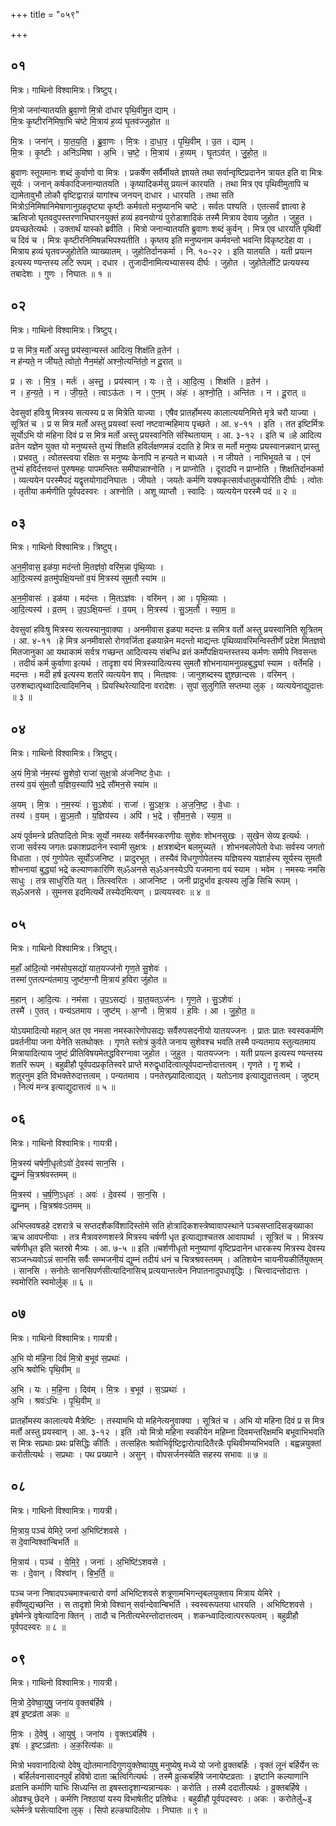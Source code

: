 +++
title = "०५९"

+++


## ०१
मित्रः। गाथिनो विश्वामित्रः। त्रिष्टुप्।

मि॒त्रो जना॑न्यातयति ब्रुवा॒णो मि॒त्रो दा॑धार पृथि॒वीमु॒त द्याम् ।  
मि॒त्रः कृ॒ष्टीरनि॑मिषा॒भि च॑ष्टे मि॒त्राय॑ ह॒व्यं घृ॒तव॑ज्जुहोत ॥

मि॒त्रः । जना॑न् । या॒त॒य॒ति॒ । ब्रु॒वा॒णः । मि॒त्रः । दा॒धा॒र॒ । पृ॒थि॒वीम् । उ॒त । द्याम् ।  
मि॒त्रः । कृ॒ष्टीः । अनि॑ऽमिषा । अ॒भि । च॒ष्टे॒ । मि॒त्राय॑ । ह॒व्यम् । घृ॒तऽव॑त् । जु॒हो॒त॒ ॥

ब्रुवाणः स्तूयमानः शब्दं कुर्वाणो वा मित्रः । प्रकर्षेण सर्वैर्मीयते ज्ञायते तथा सर्वान्वृष्टिप्रदानेन त्रायत इति वा मित्रः सूर्यः । जनान् कर्षकादिजनान्यातयति । कृष्यादिकर्मसु प्रयत्नं कारयति । तथा मित्र एव पृथिवीमुतापि च द्यामेतावुभौ लोकौ वृष्टिद्वारान्नं यागांश्च जनयन् दाधार । धारयति । तथा सति मित्रोऽनिमिषानिमेषाणानुग्रहदृष्ट्या कृष्टीः कर्मवतो मनुष्यानभि चष्टे । सर्वतः पश्यति । एतत्सर्वं ज्ञात्वा हे ऋत्विजो घृतवदुपस्तरणाभिघारनयुक्तं हव्यं हवनयोग्यं पुरोडाशादिकं तस्मै मित्राय देवाय जुहोत । जुहुत । प्रयच्छतेत्यर्थः । उक्तार्थं यास्को ब्रवीति । मित्रो जनान्यातयति ब्रुवाणः शब्दं कुर्वन् । मित्र एव धारयति पृथिवीं च दिवं च । मित्रः कृष्टीरनिमिषन्नभिपश्यतीति । कृष्तय इति मनुष्यनाम कर्मवन्तो भवन्ति विकृष्टदेहा वा । मित्राय हव्यं घृतवज्जुहोतेति व्याख्यातम् । जुहोतिर्दानकर्मा । नि. १०-२२ । इति यातयति । यती प्रयत्न इत्यस्य ण्यन्तस्य लटि रूपम् । दधार । तुजादीनामित्यभ्यासस्य दीर्घः । जुहोत । जुहोतेर्लोटि प्रत्ययस्य तबादेशः । गुणः । निघातः ॥ १ ॥

## ०२
मित्रः। गाथिनो विश्वामित्रः। त्रिष्टुप्।

प्र स मि॑त्र॒ मर्तो॑ अस्तु॒ प्रय॑स्वा॒न्यस्त॑ आदित्य॒ शिक्ष॑ति व्र॒तेन॑ ।  
न ह॑न्यते॒ न जी॑यते॒ त्वोतो॒ नैन॒मंहो॑ अश्नो॒त्यन्ति॑तो॒ न दू॒रात् ॥

प्र । सः । मि॒त्र॒ । मर्तः॑ । अ॒स्तु॒ । प्रय॑स्वान् । यः । ते॒ । आ॒दि॒त्य॒ । शिक्ष॑ति । व्र॒तेन॑ ।  
न । ह॒न्य॒ते॒ । न । जी॒य॒ते॒ । त्वाऽऊ॑तः । न । ए॒न॒म् । अंहः॑ । अ॒श्नो॒ति॒ । अन्ति॑तः । न । दू॒रात् ॥

देवसुवां हविःषु मित्रस्य सत्यस्य प्र स मित्रेति याज्या । एषैव प्रातर्होमस्य कालात्ययनिमित्ते मृत्रे चरौ याज्या । सूत्रितं च । प्र स मित्र मर्तो अस्तु प्रयस्वां स्त्वां नष्टवान्महिमाय पृच्छते । आ. ४-११ । इति । तत इष्टिर्मित्रः सूर्योऽभि यो महिना दिवं प्र स मित्र मर्तो अस्तु प्रयस्वानिति संस्थितायाम् । आ. ३-१२ । इति च ॥हे आदित्य व्रतेन यज्ञेन युक्त यो मनुष्यस्ते तुभ्यं शिक्षति हविर्लक्षणमन्नं ददाति हे मित्र स मर्तो मनुष्यः प्रयस्वानन्नवान् प्रास्तु । प्रभवतु । त्वोतस्त्वया रक्षितः स मनुष्यः केनापि न हन्यते न बाध्यते । न जीयते । नाभिभूयते च । एनं तुभ्यं हविर्दत्तवन्तं पुरुषमहः पापमन्तितः समीपान्नाश्नोति । न प्राप्नोति । दूरादपि न प्राप्नोति । शिक्षतिर्दानकर्मा । व्यत्ययेन परस्मैपदं यद्वृत्तयोगादनिघातः । जीयते । जयतेः कर्मणि यक्यकृत्सार्वधातुकयोरिति दीर्घः । त्वोतः । तृतीया कर्मणीति पूर्वपदस्वरः । अश्नोति । अशू व्याप्तौ । स्वादिः । व्यत्ययेन परस्मै पदं ॥ २ ॥

## ०३
मित्रः। गाथिनो विश्वामित्रः। त्रिष्टुप्।

अ॒न॒मी॒वास॒ इळ॑या॒ मद॑न्तो मि॒तज्ञ॑वो॒ वरि॑म॒न्ना पृ॑थि॒व्याः ।  
आ॒दि॒त्यस्य॑ व्र॒तमु॑पक्षि॒यन्तो॑ व॒यं मि॒त्रस्य॑ सुम॒तौ स्या॑म ॥

अ॒न॒मी॒वासः॑ । इळ॑या । मद॑न्तः । मि॒तऽज्ञ॑वः । वरि॑मन् । आ । पृ॒थि॒व्याः ।  
आ॒दि॒त्यस्य॑ । व्र॒तम् । उ॒प॒ऽक्षि॒यन्तः॑ । व॒यम् । मि॒त्रस्य॑ । सु॒ऽम॒तौ । स्या॒म॒ ॥

देवसुवां हविःषु मित्रस्य सत्यस्यानुवाक्या । अनमीवास इळया मदन्तः प्र समित्र वर्तो अस्तु प्रयस्वानिति सूत्रितम् । आ. ४-११ ।हे मित्र अनमीवासो रोगवर्जिता इळयान्नेन मदन्तो माद्यन्तः पृथिव्यावरिमन्विस्तीर्णे प्रदेश मितज्ञवो मितजानुका आ यथाकामं सर्वत्र गच्छन्त आदित्यस्य संबन्धि व्रतं कर्मोपक्षियन्तस्तस्य कर्मणः समीपे निवसन्तः । तदीयं कर्म कुर्वाणा इत्यर्थ । तादृशा वयं मित्रस्यादित्यस्य सुमतौ शोभनायामनुग्रहबुद्ध्यां स्याम । वर्तेमहि । मदन्तः । मदी हर्ष इत्यस्य शतरि व्यत्ययेन शप् । मितज्ञवः । जानुशब्दस्य ज्ञुश्छान्दसः । वरिमन् । उरुशब्दात्पृथ्वादित्वादिमनिच् । प्रियस्थिरेत्यादिना वरादेशः । सुपां सुलुगिति सप्तम्या लुक् । व्यत्ययेनाद्युदात्तः ॥ ३ ॥

## ०४
मित्रः। गाथिनो विश्वामित्रः। त्रिष्टुप्।

अ॒यं मि॒त्रो न॑म॒स्यः॑ सु॒शेवो॒ राजा॑ सुक्ष॒त्रो अ॑जनिष्ट वे॒धाः ।  
तस्य॑ व॒यं सु॑म॒तौ य॒ज्ञिय॒स्यापि॑ भ॒द्रे सौ॑मन॒से स्या॑म ॥

अ॒यम् । मि॒त्रः । न॒म॒स्यः॑ । सु॒ऽशेवः॑ । राजा॑ । सु॒ऽक्ष॒त्रः । अ॒ज॒नि॒ष्ट॒ । वे॒धाः ।  
तस्य॑ । व॒यम् । सु॒ऽम॒तौ । य॒ज्ञिय॑स्य । अपि॑ । भ॒द्रे । सौ॒म॒न॒से । स्या॒म॒ ॥

अयं पूर्वमन्त्रे प्रतिपादितो मित्रः सूर्यो नमस्यः सर्वैर्नमस्करणीयः सुशेवः शोभनसुखः । सुखेन सेव्य इत्यर्थः । राजा सर्वस्य जगतः प्रकाशप्रदानेन स्वामी सुक्षत्रः । क्षत्रशब्देन बलमुच्यते । शोभनबलोपेतो वेधाः सर्वस्य जगतो विधाता । एवं गुणोपेतः सूर्योऽजनिष्ट । प्रादुरभूत् । तस्यैवं विधगुणोपेतस्य यज्ञियस्य यज्ञार्हस्य सूर्यस्य सुमतौ शोभनायां बुद्ध्यां भद्रे कल्याणकारिणि स्ॐअनसे स्ॐअनस्येऽपि यजमाना वयं स्याम । भवेम । नमस्यः नमसि साधुः । तत्र साधुरिति यत् । तित्स्वरितः । आजनिष्ट । जनी प्रादुर्भाव इत्यस्य लुङि सिचि रूपम् । स्ॐअनसे । सुमनस इदमित्यर्थे तस्येदमित्यण् । प्रत्ययस्वरः ॥ ४ ॥

## ०५
मित्रः। गाथिनो विश्वामित्रः। त्रिष्टुप्।

म॒हाँ आ॑दि॒त्यो नम॑सोप॒सद्यो॑ यात॒यज्ज॑नो गृण॒ते सु॒शेवः॑ ।  
तस्मा॑ ए॒तत्पन्य॑तमाय॒ जुष्ट॑म॒ग्नौ मि॒त्राय॑ ह॒विरा जु॑होत ॥

म॒हान् । आ॒दि॒त्यः । नम॑सा । उ॒प॒ऽसद्यः॑ । या॒त॒यत्ऽज॑नः । गृ॒ण॒ते । सु॒ऽशेवः॑ ।  
तस्मै॑ । ए॒तत् । पन्य॑ऽतमाय । जुष्ट॑म् । अ॒ग्नौ । मि॒त्राय॑ । ह॒विः । आ । जु॒हो॒त॒ ॥

योऽयमादित्यो महान् अत एव नमसा नमस्कारेणोपसद्यः सर्वैरुपसदनीयो यातयज्जनः । प्रातः प्रातः स्वस्वकर्मणि प्रवर्तनीया जना येनेति सतथोक्तः । गृणते स्तोत्रं कुर्वते जनाय सुशेवश्च भवति तस्मै पन्यतमाय स्तुत्यतमाय मित्रायादित्याय जुष्टं प्रीतिविषयमेतद्धविरग्नावा जुहोत । जुहुत । यातयज्जनः । यती प्रयत्न इत्यस्य ण्यन्तस्य शतरि रूपम् । बहुव्रीहौ पूर्वपदप्रकृतिस्वरे प्राप्ते मरुद्वृधादित्वात्पूर्वपदान्तोदात्तत्वम् । गृणते । गॄ शब्दे । शतुरनुम इति विभक्तेरुदात्तत्वम् । पन्यतमाय । पनतेरघ्न्यादित्वाद्यत् । यतोऽनाव इत्याद्युदात्तत्वम् । जुष्टम् । नित्यं मन्त्र इत्याद्युदात्तत्वं ॥ ५ ॥

## ०६
मित्रः। गाथिनो विश्वामित्रः। गायत्री।

मि॒त्रस्य॑ चर्षणी॒धृतोऽवो॑ दे॒वस्य॑ सान॒सि ।  
द्यु॒म्नं चि॒त्रश्र॑वस्तमम् ॥

मि॒त्रस्य॑ । च॒र्ष॒णि॒ऽधृतः॑ । अवः॑ । दे॒वस्य॑ । सा॒न॒सि ।  
द्यु॒म्नम् । चि॒त्रश्र॑वःऽतमम् ॥

अभिप्लवषडहे दशरात्रे च सप्तदशैकविंशादिस्तोमे सति होत्रादिकशस्त्रेष्वावापस्थाने पञ्चसप्तादिसङ्ख्याका ऋच आवपनीयाः । तत्र मैत्रावरुणशस्त्रे मित्रस्य चर्षणी धृत इत्याद्याश्चतस्र आवापार्था । सूत्रितं च । मित्रस्य चर्षणीधृत इति चतस्रो मैत्र्यः । आ. ७-५ ॥ इति ॥चर्शणीधृतो मनुष्याणां वृष्टिप्रदानेन धारकस्य मित्रस्य देवस्य सञ्जन्ध्यवोऽन्नं सानसि सर्वैः सम्भजनीयं द्युम्नं तदीयं धनं च चित्रश्रवस्तमम् । अतिशयेन चायनीयकीर्तियुक्तम् । सानसि । सनोतेः सानसिपर्णसीत्यादिनासिच् प्रत्ययान्तत्वेन निपातनादुपधावृद्धिः । चित्त्वादन्तोदात्तः । स्वमोरिति स्वमोर्लुक् ॥ ६ ॥

## ०७
मित्रः। गाथिनो विश्वामित्रः। गायत्री।

अ॒भि यो म॑हि॒ना दिवं॑ मि॒त्रो ब॒भूव॑ स॒प्रथाः॑ ।  
अ॒भि श्रवो॑भिः पृथि॒वीम् ॥

अ॒भि । यः । म॒हि॒ना । दिव॑म् । मि॒त्रः । ब॒भूव॑ । स॒ऽप्रथाः॑ ।  
अ॒भि । श्रवः॑ऽभिः । पृ॒थि॒वीम् ॥

प्रातर्होमस्य कालात्यये मैत्रेष्टिः । तस्यामभि यो महिनेत्यनुवाक्या । सूत्रितं च । अभि यो महिना दिवं प्र स मित्र मर्तो अस्तु प्रयस्वान् । आ. ३-१२ । इति ।यो मित्रो महिना स्वकीयेन महिम्ना दिवमन्तरिक्षमभि बभूवाभिभवति स मित्रः सप्रथाः प्रथः प्रसिद्धिः कीर्तिः । तत्सहितः श्रवोभिर्वृष्टिद्वारोत्पादितैरन्नैः पृथिवीमप्यभिभवति । बह्वन्नयुक्तां करोतीत्यर्थः । सप्रथाः । पथ प्रख्याने । असुन् । वोपसर्जनस्येति सहस्य सभावः ॥ ७ ॥

## ०८
मित्रः। गाथिनो विश्वामित्रः। गायत्री।

मि॒त्राय॒ पञ्च॑ येमिरे॒ जना॑ अ॒भिष्टि॑शवसे ।  
स दे॒वान्विश्वा॑न्बिभर्ति ॥

मि॒त्राय॑ । पञ्च॑ । ये॒मि॒रे॒ । जनाः॑ । अ॒भिष्टि॑ऽशवसे ।  
सः । दे॒वान् । विश्वा॑न् । बि॒भ॒र्ति॒ ॥

पञ्च जना निषादपञ्चमाश्चत्वारो वर्णा अभिष्टिशवसे शत्रूणामभिगन्तृबलयुक्ताय मित्राय येमिरे । हवींष्युद्यच्छन्ति । स तादृशो मित्रो विश्वान् सर्वान्देवान्बिभर्ति । स्वस्वरूपतया धारयति । अभिष्टिशवसे । इषेर्मन्त्रे वृषेत्यादिना क्तिन् । तादौ च नितीत्यभेरन्तोदात्तत्वम् । शकन्ध्वादित्वात्पररूपत्वम् । बहुव्रीहौ पूर्वपदस्वरः ॥ ८ ॥

## ०९
मित्रः। गाथिनो विश्वामित्रः। गायत्री।

मि॒त्रो दे॒वेष्वा॒युषु॒ जना॑य वृ॒क्तब॑र्हिषे ।  
इष॑ इ॒ष्टव्र॑ता अकः ॥

मि॒त्रः । दे॒वेषु॑ । आ॒युषु॑ । जना॑य । वृ॒क्तऽब॑र्हिषे ।  
इषः॑ । इ॒ष्टऽव्र॑ताः । अ॒क॒रित्य॑कः ॥

मित्रो भववानादित्यो देवेषु द्योतमानादिगुणयुक्तेष्वायुषु मनुष्येषु मध्ये यो जनो व्रुक्तबर्हिः । वृक्तं लूनं बर्हिर्येन सः । बर्हिर्लवनासादनपुर्वं हविषो दाता ऋत्विगित्यर्थः । तस्मै व्रुत्कबर्हिषे जनायेष्टव्रताः । इष्टानि कल्याणानि व्रतानि कर्माणि याभिः सिध्यन्ति ता इषस्तादृशान्यन्नान्यकः । करोति । तस्मै ददातीत्यर्थः । व्रुक्तबर्हिषे । ओव्रश्चू छेदने । कर्मणि निश्ठायां यस्य विभाषेतीट् प्रतिषेधः । बहुव्रीहौ पूर्वपदस्वरः । अकः । करोतेर्लु~इ च्लेर्मन्त्रे घसेत्यादिना लुक् । सिपो हल्ङ्यादिलोपः । निघातः ॥ ९ ॥